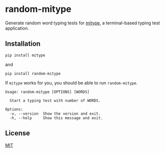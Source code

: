 # random-mitype

Generate random word typing tests for [mitype](https://github.com/Mithil467/mitype), a terminal-based typing test application.

## Installation

```
pip install mitype
```
and 
```
pip install random-mitype
```
If `mitype` works for you, you should be able to run `random-mitype`.
```
Usage: random-mitype [OPTIONS] [WORDS]

  Start a typing test with number of WORDS.

Options:
  -v, --version  Show the version and exit.
  -h, --help     Show this message and exit.
```
## License
[MIT](https://github.com/RealCyGuy/random-mitype/blob/main/LICENSE.md)
